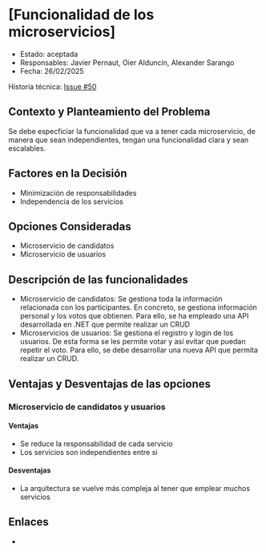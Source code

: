 # [Funcionalidad de los microservicios]

* Estado: aceptada
* Responsables: Javier Pernaut, Oier Alduncin, Alexander Sarango
* Fecha: 26/02/2025

Historia técnica: [Issue #50](https://github.com/oielay/GTIO_Votacion/issues/50)


## Contexto y Planteamiento del Problema
Se debe especficiar la funcionalidad que va a tener cada microservicio, de manera que sean independientes, tengan una funcionalidad clara y sean escalables.

## Factores en la Decisión 

* Minimización de responsabilidades
* Independencia de los servicios

## Opciones Consideradas

* Microservicio de candidatos
* Microservicio de usuarios

## Descripción de las funcionalidades

* Microservicio de candidatos: Se gestiona toda la información relacionada con los participantes. En concreto, se gestiona información personal y los votos que obtienen. Para ello, se ha empleado una API desarrollada en .NET que permite realizar un CRUD
* Microservicios de usuarios: Se gestiona el registro y login de los usuarios. De esta forma se les permite votar y así evitar que puedan repetir el voto. Para ello, se debe desarrollar una nueva API que permita realizar un CRUD.

## Ventajas y Desventajas de las opciones

### Microservicio de candidatos y usuarios
#### Ventajas

* Se reduce la responsabilidad de cada servicio
* Los servicios son independientes entre si

#### Desventajas

* La arquitectura se vuelve más compleja al tener que emplear muchos servicios

## Enlaces 

* 


